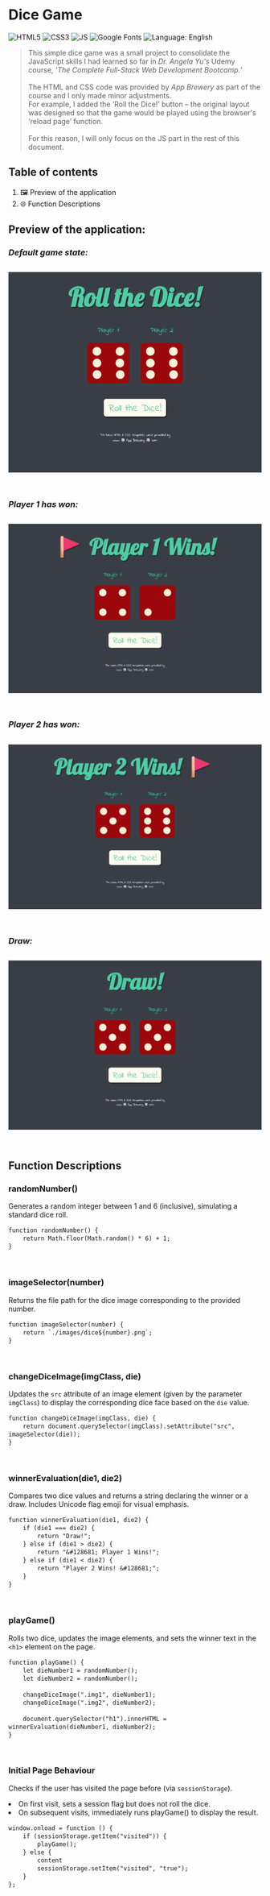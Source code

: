 # Dice Game

![HTML5](https://img.shields.io/badge/HTML5-%3C%2F%3E-orange)
![CSS3](https://img.shields.io/badge/CSS3-%23-blue)
![JS](https://img.shields.io/badge/JS-yellow?logo=javascript&logoColor=white)
![Google Fonts](https://img.shields.io/badge/fonts-Google%20Fonts-red)
![Language: English](https://img.shields.io/badge/language-English-blue)


>This simple dice game was a small project to consolidate the JavaScript skills I had learned so far in <em>Dr. Angela Yu's</em> Udemy course, <em>‘The Complete Full-Stack Web Development Bootcamp.’</em>
<br><br>
The HTML and CSS code was provided by <em>App Brewery</em> as part of the course and I only made minor adjustments. <br>
For example, I added the ‘Roll the Dice!’ button – the original layout was designed so that the game would be played using the browser's ‘reload page’ function.
<br><br>
For this reason, I will only focus on the JS part in the rest of this document.

## Table of contents
1. &#128444;&#65039; Preview of the application
2. &#127760; Function Descriptions

## Preview of the application:
### **_Default game state:_**
![default-game-state.png](./images/Screenshots/default-game-state.png)<br><br>
---
### **_Player 1 has won:_**
![player1-has-won.png](./images/Screenshots/player1-has-won.png)<br><br>
---
### **_Player 2 has won:_**
![player1-has-won.png](./images/Screenshots/player2-has-won.png)<br><br>
---
### **_Draw:_**
![draw.png](./images/Screenshots/draw.png)<br><br>
---

## Function Descriptions

### randomNumber()
Generates a random integer between 1 and 6 (inclusive), simulating a standard dice roll.
```
function randomNumber() {
    return Math.floor(Math.random() * 6) + 1;
}
```
<br>

### imageSelector(number)
Returns the file path for the dice image corresponding to the provided number.
```
function imageSelector(number) {
    return `./images/dice${number}.png`;
}
```
<br>

### changeDiceImage(imgClass, die)
Updates the `src` attribute of an image element (given by the parameter `imgClass`) to display the corresponding dice face based on the `die` value.
```
function changeDiceImage(imgClass, die) {
    return document.querySelector(imgClass).setAttribute("src", imageSelector(die));
}
```
<br>

### winnerEvaluation(die1, die2)
Compares two dice values and returns a string declaring the winner or a draw. Includes Unicode flag emoji for visual emphasis.
```
function winnerEvaluation(die1, die2) {
    if (die1 === die2) {
        return "Draw!";
    } else if (die1 > die2) {
        return "&#128681; Player 1 Wins!";
    } else if (die1 < die2) {
        return "Player 2 Wins! &#128681;";
    }
}
```
<br>

### playGame()
Rolls two dice, updates the image elements, and sets the winner text in the `<h1>` element on the page.
```
function playGame() {
    let dieNumber1 = randomNumber();
    let dieNumber2 = randomNumber();

    changeDiceImage(".img1", dieNumber1);
    changeDiceImage(".img2", dieNumber2);

    document.querySelector("h1").innerHTML = winnerEvaluation(dieNumber1, dieNumber2);
}
```
<br>

### Initial Page Behaviour
Checks if the user has visited the page before (via `sessionStorage`).
<li> On first visit, sets a session flag but does not roll the dice.
<li> On subsequent visits, immediately runs playGame() to display the result.<br>

```
window.onload = function () {
    if (sessionStorage.getItem("visited")) {
        playGame();
    } else {
        content
        sessionStorage.setItem("visited", "true");
    }
};
```